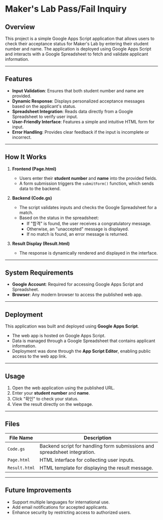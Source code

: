# Maker's Lab Pass/Fail Inquiry

## **Overview**  
This project is a simple Google Apps Script application that allows users to check their acceptance status for Maker's Lab by entering their student number and name. The application is deployed using Google Apps Script and interacts with a Google Spreadsheet to fetch and validate applicant information.

---

## **Features**  
- **Input Validation**: Ensures that both student number and name are provided.  
- **Dynamic Response**: Displays personalized acceptance messages based on the applicant's status.  
- **Spreadsheet Integration**: Reads data directly from a Google Spreadsheet to verify user input.  
- **User-Friendly Interface**: Features a simple and intuitive HTML form for input.  
- **Error Handling**: Provides clear feedback if the input is incomplete or incorrect.  

---

## **How It Works**  
1. **Frontend (Page.html)**  
   - Users enter their **student number** and **name** into the provided fields.  
   - A form submission triggers the `submitForm()` function, which sends data to the backend.  

2. **Backend (Code.gs)**  
   - The script validates inputs and checks the Google Spreadsheet for a match.  
   - Based on the status in the spreadsheet:
     - If "합격" is found, the user receives a congratulatory message.  
     - Otherwise, an "unaccepted" message is displayed.  
     - If no match is found, an error message is returned.

3. **Result Display (Result.html)**  
   - The response is dynamically rendered and displayed in the interface.  

---

## **System Requirements**  
- **Google Account**: Required for accessing Google Apps Script and Spreadsheet.  
- **Browser**: Any modern browser to access the published web app.  

---

## **Deployment**  
This application was built and deployed using **Google Apps Script**.  
- The web app is hosted on Google Apps Script.  
- Data is managed through a Google Spreadsheet that contains applicant information.  
- Deployment was done through the **App Script Editor**, enabling public access to the web app link.  

---

## **Usage**  
1. Open the web application using the published URL.  
2. Enter your **student number** and **name**.  
3. Click "확인" to check your status.  
4. View the result directly on the webpage.

---

## **Files**  

| **File Name** | **Description**                                                                 |
|----------------|---------------------------------------------------------------------------------|
| `Code.gs`      | Backend script for handling form submissions and spreadsheet integration.       |
| `Page.html`    | HTML interface for collecting user inputs.                                      |
| `Result.html`  | HTML template for displaying the result message.                                |

---

## **Future Improvements**  
- Support multiple languages for international use.  
- Add email notifications for accepted applicants.  
- Enhance security by restricting access to authorized users.  
